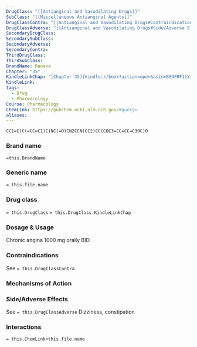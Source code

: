 ```yaml
---
DrugClass: "[[Antianginal and Vasodilating Drugs]]"
SubClass: "[[Miscellaneous Antianginal Agents]]"
DrugClassContra: "[[Antianginal and Vasodilating Drugs#Contraindications]]"
DrugClassAdverse: "[[Antianginal and Vasodilating Drugs#Side/Adverse Effects]]"
SecondaryDrugClass: 
SecondarySubClass: 
SecondaryAdverse: 
SecondaryContra: 
ThirdDrugClass: 
ThirdSubClass: 
BrandName: Ranexa
Chapter: "35"
KindleLinkChap: "[Chapter 35](kindle://book?action=open&asin=B09FRF11YJ&location=19375)"
KindleLink: 
tags:
  - Drug
  - Pharmacology
Course: Pharmacology
ChemLink: https://pubchem.ncbi.nlm.nih.gov/#query=
aliases:
---
```

```smiles
CC1=C(C(=CC=C1)C)NC(=O)CN2CCN(CC2)CC(COC3=CC=CC=C3OC)O
```
### Brand name
`=this.BrandName`

### Generic name
`= this.file.name`

### Drug class 
`= this.DrugClass`
	`= this.DrugClass.KindleLinkChap`

### Dosage & Usage
Chronic angina 
1000 mg orally BID

### Contraindications
See `= this.DrugClassContra`

### Mechanisms of Action


### Side/Adverse Effects
See `= this.DrugClassAdverse`
Dizziness, constipation

### Interactions

`= this.ChemLink+this.file.name`

